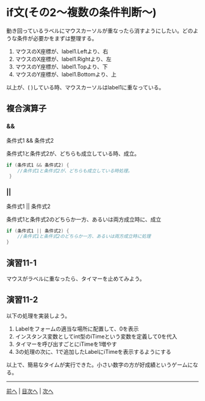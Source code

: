 # if文(その2～複数の条件判断～)
動き回っているラベルにマウスカーソルが重なったら消すようにしたい。どのような条件が必要かをまずは整理する。

1. マウスのX座標が、label1.Leftより、右
2. マウスのX座標が、label1.Rightより、左
3. マウスのY座標が、label1.Topより、下
4. マウスのY座標が、label1.Bottomより、上

以上が、( )している時、マウスカーソルはlabel1に重なっている。

## 複合演算子
### &&

条件式1 && 条件式2

条件式1と条件式2が、どちらも成立している時、成立。

```cs
if (条件式1 && 条件式2) {
    //条件式1と条件式2が、どちらも成立している時処理。
 }
```

### ||

条件式1 || 条件式2

条件式1と条件式2のどちらか一方、あるいは両方成立時に、成立

```cs
if (条件式1 || 条件式2) {
    //条件式1と条件式2のどちらか一方、あるいは両方成立時に処理
}
```

## 演習11-1
マウスがラベルに重なったら、タイマーを止めてみよう。

## 演習11-2
以下の処理を実装しよう。

1.	Labelをフォームの適当な場所に配置して、0を表示
2.	インスタンス変数としてint型のiTimeという変数を定義して0を代入
3.	タイマーを呼び出すごとにiTimeを1増やす
4.	3の処理の次に、1で追加したLabelにiTimeを表示するようにする

以上で、簡易なタイムが実行できた。小さい数字の方が好成績というゲームになる。

---

[前へ](10.md) | [目次へ](README.md#%E7%9B%AE%E6%AC%A1) | [次へ](12.md)
